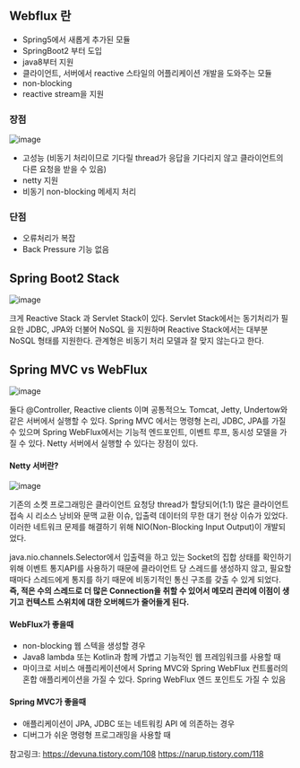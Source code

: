 ## Webflux 란

+ Spring5에서 새롭게 추가된 모듈
+ SpringBoot2 부터 도입
+ java8부터 지원
+ 클라이언트, 서버에서 reactive 스타일의 어플리케이션 개발을 도와주는 모듈 
+ non-blocking
+ reactive stream을 지원

### 장점
![image](https://user-images.githubusercontent.com/45115557/148479505-e5eb87ae-5922-40ca-9f98-aabe153197c0.png)

+ 고성능 (비동기 처리이므로 기다릴 thread가 응답을 기다리지 않고 클라이언트의 다른 요청을 받을 수 있음)
+ netty 지원
+ 비동기 non-blocking 메세지 처리

### 단점
+ 오류처리가 복잡
+ Back Pressure 기능 없음

## Spring Boot2 Stack
![image](https://user-images.githubusercontent.com/45115557/148479076-209b7460-087d-4c01-a527-e18cd0b4a465.png)

크게 Reactive Stack 과 Servlet Stack이 있다. Servlet Stack에서는 동기처리가 필요한 JDBC, JPA와 더불어 NoSQL 을 지원하며 Reactive Stack에서는 대부분 NoSQL 형태를 지원한다. 관계형은 비동기 처리 모델과 잘 맞지 않는다고 한다.




## Spring MVC vs WebFlux

![image](https://user-images.githubusercontent.com/45115557/148479579-4d2feae5-35f0-4f72-ae8e-5c2716771367.png)

둘다 @Controller, Reactive clients 이며 공통적으노 Tomcat, Jetty, Undertow와 같은 서버에서 실행할 수 있다. 
Spring MVC 에서는 명령형 논리, JDBC, JPA를 가질 수 있으며 Spring WebFlux에서는 기능적 엔드포인트, 이벤트 루프, 동시성 모델을 가질 수 있다. Netty 서버에서 실행할 수 있다는 장점이 있다. 

#### Netty 서버란?

![image](https://user-images.githubusercontent.com/45115557/148480313-5c3e5b1b-6e1e-4446-b489-b429c4db0941.png)

기존의 소켓 프로그래밍은 클라이언트 요청당 thread가 할당되어(1:1) 많은 클라이언트 접속 시 리소스 낭비와 문맥 교환 이슈, 입출력 데이터의 무한 대기 현상 이슈가 있었다. 
이러한 네트워크 문제를 해결하기 위해 NIO(Non-Blocking Input Output)이 개발되었다.

java.nio.channels.Selector에서 입출력을 하고 있는 Socket의 집합 상태를 확인하기 위해 이벤트 통지API를 사용하기 때문에 클라이언트 당 스레드를 생성하지 않고, 필요할 때마다 스레드에게 통지를 하기 때문에 비동기적인 통신 구조를 갖출 수 있게 되었다.    
**즉, 적은 수의 스레드로 더 많은 Connection을 취할 수 있어서 메모리 관리에 이점이 생기고 컨텍스트 스위치에 대한 오버헤드가 줄어들게 된다.**


#### WebFlux가 좋을때
+ non-blocking 웹 스텍을 생성할 경우
+ Java8 lambda 또는 Kotlin과 함께 가볍고 기능적인 웹 프레임워크를 사용할 때
+ 마이크로 서비스 애플리케이션에서 Spring MVC와 Spring WebFlux 컨트롤러의 혼합 애플리케이션을 가질 수 있다. Spring WebFlux 엔드 포인트도 가질 수 있음


#### Spring MVC가 좋을때
+ 애플리케이션이 JPA, JDBC 또는 네트워킹 API 에 의존하는 경우
+ 디버그가 쉬운 명령형 프로그래밍을 사용할 때



참고링크:
https://devuna.tistory.com/108
https://narup.tistory.com/118
